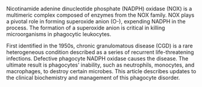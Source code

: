 Nicotinamide adenine dinucleotide phosphate (NADPH) oxidase (NOX) is a multimeric complex composed of enzymes from the NOX family. NOX plays a pivotal role in forming superoxide anion (O-), expending NADPH in the process. The formation of a superoxide anion is critical in killing microorganisms in phagocytic leukocytes.

First identified in the 1950s, chronic granulomatous disease (CGD) is a rare heterogeneous condition described as a series of recurrent life-threatening infections. Defective phagocyte NADPH oxidase causes the disease. The ultimate result is phagocytes' inability, such as neutrophils, monocytes, and macrophages, to destroy certain microbes. This article describes updates to the clinical biochemistry and management of this phagocyte disorder.